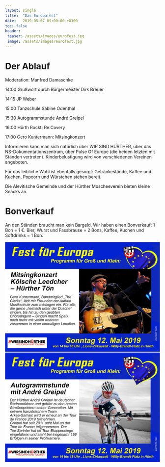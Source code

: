```yaml
---
layout: single
title:  "Das Europafest"
date:   2019-05-07 09:00:00 +0100
toc: false
header:
 teaser: /assets/images/eurofest.jpg
 image: /assets/images/eurofest.jpg
---
```


# Der Ablauf

Moderation: Manfred Damaschke

14:00 Grußwort durch Bürgermeister Dirk Breuer

14:15 JP Weber

15:00 Tanzschule Sabine Odenthal

15:30 Autogrammstunde André Greipel

16:00 Hürth Rockt: Re:Covery

17:00 Gero Kuntermann: Mitsingkonzert

Informieren kann man sich natürlich über WIR SIND HÜRTHER, über das NS-Dokumentationszentrum, über Pulse Of Europe (die beiden letzten mit Ständen vertreten).
Kinderbelustigung wird von verschiedenen Vereinen angeboten.

Für das leibliche Wohl ist ebenfalls gesorgt: Getränkestände, Kaffee und Kuchen, Popcorn und Würstchen stehen bereit.

Die Alevitische Gemeinde und der Hürther Moscheeverein bieten kleine Snacks an.

# Bonverkauf
An den Ständen braucht man kein Bargeld. Wir haben einen Bonverkauf: 1 Bon = 1 €. Bier, Wurst und Fassbrause = 2 Bons, Kaffee, Kuchen und Softdrinks = 1 Bon.

![Artikel "Gero Kuntermann"](/assets/images/2019-05-07-fest1.jpg)
![Artikel "André Greipel"](/assets/images/2019-05-07-fest2.jpg)
